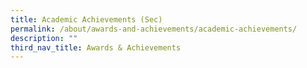 ```yaml
---
title: Academic Achievements (Sec)
permalink: /about/awards-and-achievements/academic-achievements/
description: ""
third_nav_title: Awards & Achievements
---
```

